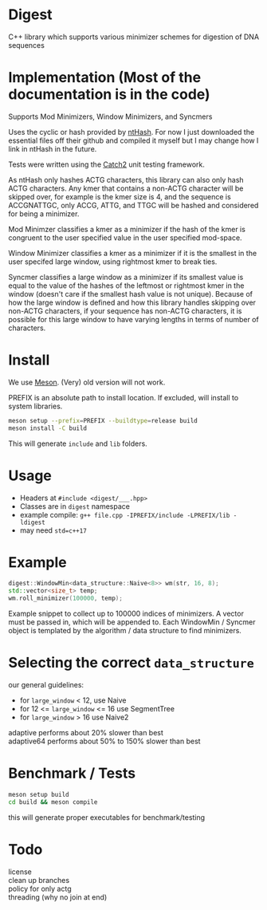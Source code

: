 # Digest
C++ library which supports various minimizer schemes for digestion of DNA sequences  

# Implementation (Most of the documentation is in the code)
Supports Mod Minimizers, Window Minimizers, and Syncmers  

Uses the cyclic or hash provided by [ntHash](https://github.com/bcgsc/ntHash). For now I just downloaded the essential files off their github and compiled it myself but I may change how I link in ntHash in the future.  

Tests were written using the [Catch2](https://github.com/catchorg/Catch2) unit testing framework.  

As ntHash only hashes ACTG characters, this library can also only hash ACTG characters. Any kmer that contains a non-ACTG character will be skipped over, for example is the kmer size is 4, and the sequence is ACCGNATTGC, only ACCG, ATTG, and TTGC will be hashed and considered for being a minimizer.  

Mod Minimzer classifies a kmer as a minimizer if the hash of the kmer is congruent to the user specified value in the user specified mod-space.  

Window Minimizer classifies a kmer as a minimizer if it is the smallest in the user specifed large window, using rightmost kmer to break ties.  

Syncmer classifies a large window as a minimizer if its smallest value is equal to the value of the hashes of the leftmost or rightmost kmer in the window (doesn't care if the smallest hash value is not unique). Because of how the large window is defined and how this library handles skipping over non-ACTG characters, if your sequence has non-ACTG characters, it is possible for this large window to have varying lengths in terms of number of characters.  

# Install
We use [Meson](https://mesonbuild.com). (Very) old version will not work.

PREFIX is an absolute path to install location. If excluded, will install to system libraries.
```bash
meson setup --prefix=PREFIX --buildtype=release build
meson install -C build
```
This will generate `include` and `lib` folders.

# Usage
* Headers at `#include <digest/___.hpp>`
* Classes are in `digest` namespace
* example compile: `g++ file.cpp -IPREFIX/include -LPREFIX/lib -ldigest`
* may need `std=c++17`

# Example
```cpp
digest::WindowMin<data_structure::Naive<8>> wm(str, 16, 8);
std::vector<size_t> temp;
wm.roll_minimizer(100000, temp);
```
Example snippet to collect up to 100000 indices of minimizers.
A vector must be passed in, which will be appended to.
Each WindowMin / Syncmer object is templated by the algorithm / data structure to find minimizers.

# Selecting the correct `data_structure`
our general guidelines:
* for `large_window` < 12, use Naive
* for 12 <= `large_window` <= 16 use SegmentTree
* for `large_window` > 16 use Naive2

adaptive performs about 20% slower than best  
adaptive64 performs about 50% to 150% slower than best

# Benchmark / Tests
```bash
meson setup build
cd build && meson compile
```
this will generate proper executables for benchmark/testing

# Todo
license  
clean up branches  
policy for only actg  
threading (why no join at end)  
